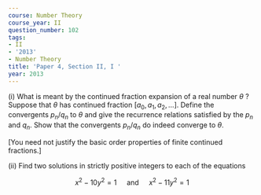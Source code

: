 ```yaml
---
course: Number Theory
course_year: II
question_number: 102
tags:
- II
- '2013'
- Number Theory
title: 'Paper 4, Section II, I '
year: 2013
---
```




(i) What is meant by the continued fraction expansion of a real number $\theta$ ? Suppose that $\theta$ has continued fraction $\left[a_{0}, a_{1}, a_{2}, \ldots\right]$. Define the convergents $p_{n} / q_{n}$ to $\theta$ and give the recurrence relations satisfied by the $p_{n}$ and $q_{n}$. Show that the convergents $p_{n} / q_{n}$ do indeed converge to $\theta$.

[You need not justify the basic order properties of finite continued fractions.]

(ii) Find two solutions in strictly positive integers to each of the equations

$$x^{2}-10 y^{2}=1 \quad \text { and } \quad x^{2}-11 y^{2}=1$$